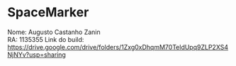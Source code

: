 # SpaceMarker
Nome: Augusto Castanho Zanin <br>
RA: 1135355
Link do build:
https://drive.google.com/drive/folders/1Zxg0xDhqmM70TeldUpq9ZLP2XS4NjNYv?usp=sharing
